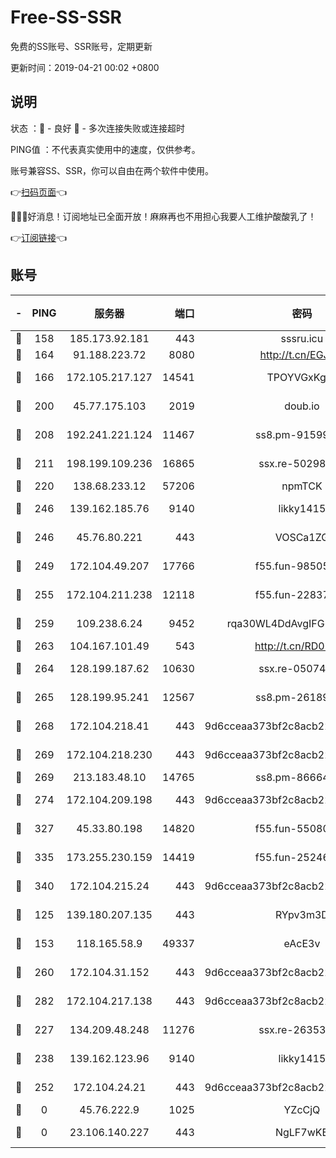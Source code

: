 # Free-SS-SSR

免费的SS账号、SSR账号，定期更新

更新时间：2019-04-21 00:02 +0800

## 说明

状态     ：🙂 - 良好 🙁 - 多次连接失败或连接超时

PING值   ：不代表真实使用中的速度，仅供参考。

账号兼容SS、SSR，你可以自由在两个软件中使用。

👉[扫码页面](https://liesauer.github.io/Free-SS-SSR/)👈

🎉🎉🎉好消息！订阅地址已全面开放！麻麻再也不用担心我要人工维护酸酸乳了！

👉[订阅链接](https://www.liesauer.net/yogurt/subscribe?ACCESS_TOKEN=DAYxR3mMaZAsaqUb)👈

## 账号

|-|PING|服务器|端口|密码|加密方式|区域|
|:----:|:----:|:-----:|-----:|:----:|:----:|:----:|
|🙂|158|185.173.92.181|443|sssru.icu|rc4-md5|RU|
|🙂|164|91.188.223.72|8080|http://t.cn/EGJIyrl|rc4-md5|RU|
|🙂|166|172.105.217.127|14541|TPOYVGxKglpi|aes-256-cfb|JP|
|🙂|200|45.77.175.103|2019|doub.io|aes-128-ctr|SG|
|🙂|208|192.241.221.124|11467|ss8.pm-91599919|aes-256-cfb|US|
|🙂|211|198.199.109.236|16865|ssx.re-50298723|aes-256-cfb|US|
|🙂|220|138.68.233.12|57206|npmTCK|rc4-md5|US|
|🙂|246|139.162.185.76|9140|likky1415|aes-256-cfb|DE|
|🙂|246|45.76.80.221|443|VOSCa1ZG|aes-256-cfb|DE|
|🙂|249|172.104.49.207|17766|f55.fun-98505855|aes-256-cfb|SG|
|🙂|255|172.104.211.238|12118|f55.fun-22837122|aes-256-cfb|US|
|🙂|259|109.238.6.24|9452|rqa30WL4DdAvgIFG6Fs3znzTa|aes-256-cfb|FR|
|🙂|263|104.167.101.49|543|http://t.cn/RD0D7sx|rc4-md5|CA|
|🙂|264|128.199.187.62|10630|ssx.re-05074974|aes-256-cfb|SG|
|🙂|265|128.199.95.241|12567|ss8.pm-26189593|aes-256-cfb|SG|
|🙂|268|172.104.218.41|443|9d6cceaa373bf2c8acb22e60b6a58be6|aes-256-cfb|US|
|🙂|269|172.104.218.230|443|9d6cceaa373bf2c8acb22e60b6a58be6|aes-256-cfb|US|
|🙂|269|213.183.48.10|14765|ss8.pm-86664853|rc4-md5|RU|
|🙂|274|172.104.209.198|443|9d6cceaa373bf2c8acb22e60b6a58be6|aes-256-cfb|US|
|🙂|327|45.33.80.198|14820|f55.fun-55080399|aes-256-cfb|US|
|🙂|335|173.255.230.159|14419|f55.fun-25246230|aes-256-cfb|US|
|🙂|340|172.104.215.24|443|9d6cceaa373bf2c8acb22e60b6a58be6|aes-256-cfb|US|
|🙂|125|139.180.207.135|443|RYpv3m3D|aes-256-cfb|JP|
|🙂|153|118.165.58.9|49337|eAcE3v|chacha20-ietf|TW|
|🙂|260|172.104.31.152|443|9d6cceaa373bf2c8acb22e60b6a58be6|aes-256-cfb|US|
|🙂|282|172.104.217.138|443|9d6cceaa373bf2c8acb22e60b6a58be6|aes-256-cfb|US|
|🙁|227|134.209.48.248|11276|ssx.re-26353415|aes-256-cfb|US|
|🙁|238|139.162.123.96|9140|likky1415|aes-256-cfb|JP|
|🙁|252|172.104.24.21|443|9d6cceaa373bf2c8acb22e60b6a58be6|aes-256-cfb|US|
|🙁|0|45.76.222.9|1025|YZcCjQ|rc4-md5|JP|
|🙁|0|23.106.140.227|443|NgLF7wKB|aes-256-cfb|US|
